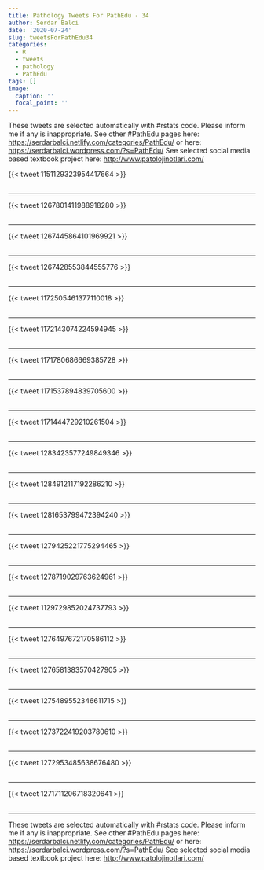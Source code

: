 ```yaml
---
title: Pathology Tweets For PathEdu - 34
author: Serdar Balci
date: '2020-07-24'
slug: tweetsForPathEdu34
categories:
  - R
  - tweets
  - pathology
  - PathEdu
tags: []
image:
  caption: ''
  focal_point: ''
---
```



These tweets are selected automatically with #rstats code. Please inform me if any is inappropriate.
See other #PathEdu pages here: https://serdarbalci.netlify.com/categories/PathEdu/  or here: https://serdarbalci.wordpress.com/?s=PathEdu/ 
See selected social media based textbook project here: http://www.patolojinotlari.com/

{{< tweet 1151129323954417664 >}}
<br>
<br>
<hr>
{{< tweet 1267801411988918280 >}}
<br>
<br>
<hr>
{{< tweet 1267445864101969921 >}}
<br>
<br>
<hr>
{{< tweet 1267428553844555776 >}}
<br>
<br>
<hr>
{{< tweet 1172505461377110018 >}}
<br>
<br>
<hr>
{{< tweet 1172143074224594945 >}}
<br>
<br>
<hr>
{{< tweet 1171780686669385728 >}}
<br>
<br>
<hr>
{{< tweet 1171537894839705600 >}}
<br>
<br>
<hr>
{{< tweet 1171444729210261504 >}}
<br>
<br>
<hr>
{{< tweet 1283423577249849346 >}}
<br>
<br>
<hr>
{{< tweet 1284912117192286210 >}}
<br>
<br>
<hr>
{{< tweet 1281653799472394240 >}}
<br>
<br>
<hr>
{{< tweet 1279425221775294465 >}}
<br>
<br>
<hr>
{{< tweet 1278719029763624961 >}}
<br>
<br>
<hr>
{{< tweet 1129729852024737793 >}}
<br>
<br>
<hr>
{{< tweet 1276497672170586112 >}}
<br>
<br>
<hr>
{{< tweet 1276581383570427905 >}}
<br>
<br>
<hr>
{{< tweet 1275489552346611715 >}}
<br>
<br>
<hr>
{{< tweet 1273722419203780610 >}}
<br>
<br>
<hr>
{{< tweet 1272953485638676480 >}}
<br>
<br>
<hr>
{{< tweet 1271711206718320641 >}}
<br>
<br>
<hr>


These tweets are selected automatically with #rstats code. Please inform me if any is inappropriate.
See other #PathEdu pages here: https://serdarbalci.netlify.com/categories/PathEdu/  or here: https://serdarbalci.wordpress.com/?s=PathEdu/ 
See selected social media based textbook project here: http://www.patolojinotlari.com/
